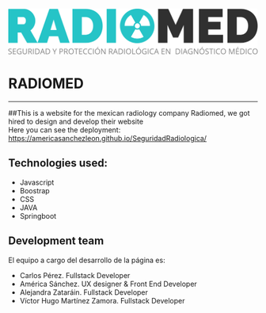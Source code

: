 
![radiomed](./img/logo/logo-horizontal.svg)
# RADIOMED
***
##This is a website for the mexican radiology company Radiomed, we got hired to design and develop their website <br/>
Here you can see the deployment:
https://americasanchezleon.github.io/SeguridadRadiologica/

## Technologies used:
- Javascript
- Boostrap
- CSS
- JAVA
- Springboot

## Development team
El equipo a cargo del desarrollo de la página es:
- Carlos Pérez. Fullstack Developer
- América Sánchez. UX designer & Front End Developer
- Alejandra Zataráin. Fullstack Developer
- Víctor Hugo Martínez Zamora. Fullstack Developer
